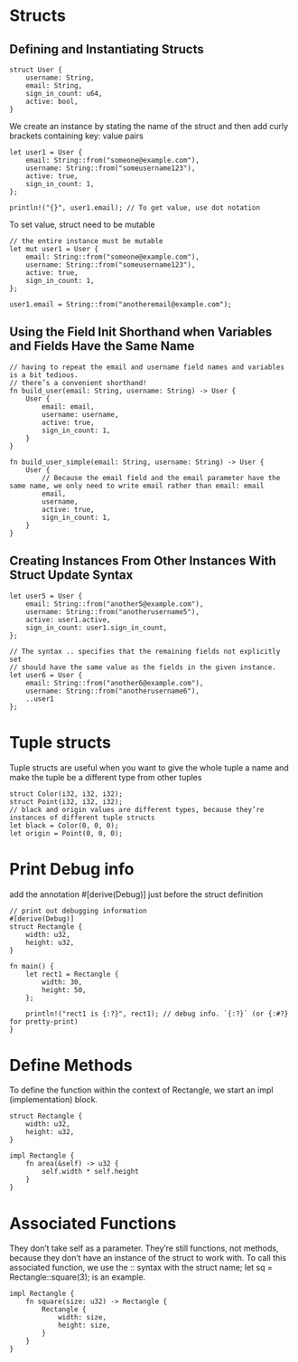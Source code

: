 # Structs
## Defining and Instantiating Structs
    struct User {
        username: String,
        email: String,
        sign_in_count: u64,
        active: bool,
    }

We create an instance by stating the name of the struct and then add curly brackets containing key: value pairs

    let user1 = User {
        email: String::from("someone@example.com"),
        username: String::from("someusername123"),
        active: true,
        sign_in_count: 1,
    };
    
    println!("{}", user1.email); // To get value, use dot notation

To set value, struct need to be mutable

    // the entire instance must be mutable
    let mut user1 = User {
        email: String::from("someone@example.com"),
        username: String::from("someusername123"),
        active: true,
        sign_in_count: 1,
    };

    user1.email = String::from("anotheremail@example.com");

## Using the Field Init Shorthand when Variables and Fields Have the Same Name

    // having to repeat the email and username field names and variables is a bit tedious.
    // there’s a convenient shorthand!
    fn build_user(email: String, username: String) -> User {
        User {
            email: email,
            username: username,
            active: true,
            sign_in_count: 1,
        }
    }

    fn build_user_simple(email: String, username: String) -> User {
        User {
            // Because the email field and the email parameter have the same name, we only need to write email rather than email: email
            email,
            username,
            active: true,
            sign_in_count: 1,
        }
    }
    
## Creating Instances From Other Instances With Struct Update Syntax

    let user5 = User {
        email: String::from("another5@example.com"),
        username: String::from("anotherusername5"),
        active: user1.active,
        sign_in_count: user1.sign_in_count,
    };
    
    // The syntax .. specifies that the remaining fields not explicitly set
    // should have the same value as the fields in the given instance.
    let user6 = User {
        email: String::from("another6@example.com"),
        username: String::from("anotherusername6"),
        ..user1
    };

# Tuple structs
Tuple structs are useful when you want to give the whole tuple a name and make the tuple be a different type from other tuples

    struct Color(i32, i32, i32);
    struct Point(i32, i32, i32);
    // black and origin values are different types, because they’re instances of different tuple structs
    let black = Color(0, 0, 0);
    let origin = Point(0, 0, 0);


# Print Debug info
add the annotation #[derive(Debug)] just before the struct definition

    // print out debugging information
    #[derive(Debug)]
    struct Rectangle {
        width: u32,
        height: u32,
    }

    fn main() {
        let rect1 = Rectangle {
            width: 30,
            height: 50,
        };

        println!("rect1 is {:?}", rect1); // debug info. `{:?}` (or {:#?} for pretty-print)
    }

# Define Methods
To define the function within the context of Rectangle, we start an impl (implementation) block.

    struct Rectangle {
        width: u32,
        height: u32,
    }

    impl Rectangle {
        fn area(&self) -> u32 {
            self.width * self.height
        }
    }
    
# Associated Functions
They don’t take self as a parameter. They’re still functions, not methods, because they don’t have an instance of the struct to work with.
To call this associated function, we use the :: syntax with the struct name; let sq = Rectangle::square(3); is an example.

    impl Rectangle {
        fn square(size: u32) -> Rectangle {
            Rectangle {
                width: size,
                height: size,
            }
        }
    }
